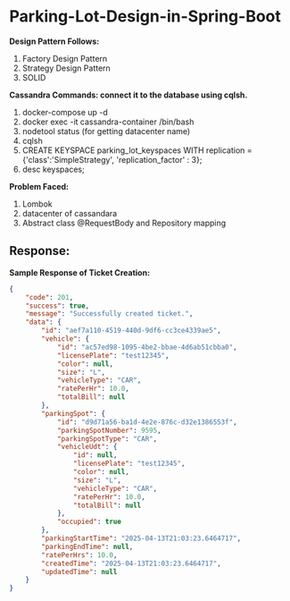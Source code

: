 # Parking-Lot-Design-in-Spring-Boot

**Design Pattern Follows:**
1. Factory Design Pattern
2. Strategy Design Pattern
3. SOLID

**Cassandra Commands: connect it to the database using cqlsh.**
1. docker-compose up -d
2. docker exec -it cassandra-container /bin/bash
3. nodetool status (for getting datacenter name)
3. cqlsh
4. CREATE KEYSPACE parking_lot_keyspaces
WITH replication = {'class':'SimpleStrategy', 'replication_factor' : 3};
5. desc keyspaces;


**Problem Faced:**
1. Lombok
2. datacenter of cassandara
3. Abstract class @RequestBody and Repository mapping


## Response:
**Sample Response of Ticket Creation:**

```json
{
    "code": 201,
    "success": true,
    "message": "Successfully created ticket.",
    "data": {
        "id": "aef7a110-4519-440d-9df6-cc3ce4339ae5",
        "vehicle": {
            "id": "ac57ed98-1095-4be2-bbae-4d6ab51cbba0",
            "licensePlate": "test12345",
            "color": null,
            "size": "L",
            "vehicleType": "CAR",
            "ratePerHr": 10.0,
            "totalBill": null
        },
        "parkingSpot": {
            "id": "d9d71a56-ba1d-4e2e-876c-d32e1386553f",
            "parkingSpotNumber": 9595,
            "parkingSpotType": "CAR",
            "vehicleUdt": {
                "id": null,
                "licensePlate": "test12345",
                "color": null,
                "size": "L",
                "vehicleType": "CAR",
                "ratePerHr": 10.0,
                "totalBill": null
            },
            "occupied": true
        },
        "parkingStartTime": "2025-04-13T21:03:23.6464717",
        "parkingEndTime": null,
        "ratePerHrs": 10.0,
        "createdTime": "2025-04-13T21:03:23.6464717",
        "updatedTime": null
    }
}
```